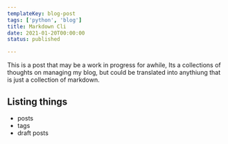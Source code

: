 ```yaml
---
templateKey: blog-post
tags: ['python', 'blog']
title: Markdown Cli
date: 2021-01-20T00:00:00
status: published

---
```


This is a post that may be a work in progress for awhile, Its a collections of
thoughts on managing my blog, but could be translated into anythiung that is
just a collection of markdown.

## Listing things

* posts
* tags
* draft posts
